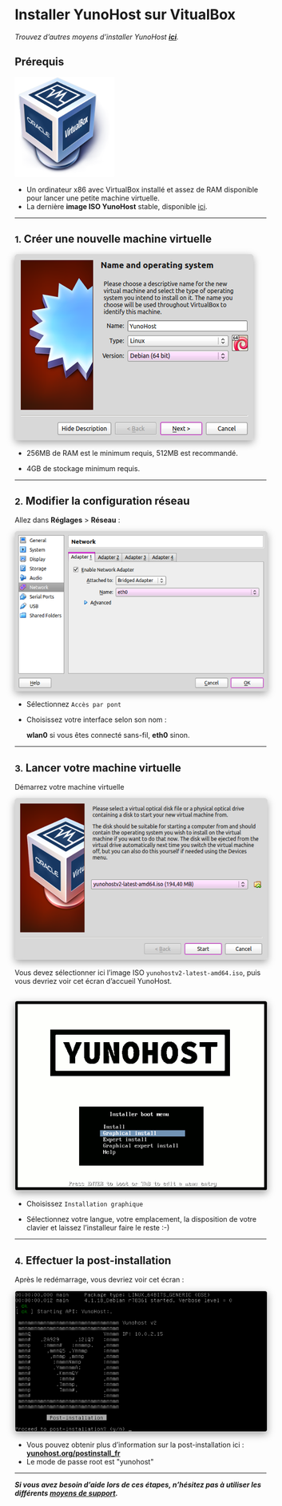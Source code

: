 # Installer YunoHost sur VitualBox

*Trouvez d’autres moyens d’installer YunoHost **[ici](/install_fr)**.*

## Prérequis

<img src="/images/virtualbox.png" width=200>

* Un ordinateur x86 avec VirtualBox installé et assez de RAM disponible pour lancer une petite machine virtuelle.
* La dernière **image ISO YunoHost** stable, disponible [ici](https://build.yunohost.org).

---

## <small>1.</small> Créer une nouvelle machine virtuelle

<img src="/images/virtualbox_1.png" style="max-width:100%;border-radius: 5px;border: 1px solid rgba(0,0,0,0.15);box-shadow: 0 5px 15px rgba(0,0,0,0.35);">

<br>

* 256MB de RAM est le minimum requis, 512MB est recommandé.

* 4GB de stockage minimum requis.

---

## <small>2.</small> Modifier la configuration réseau

Allez dans **Réglages** > **Réseau** :

<img src="/images/virtualbox_2.png" style="max-width:100%;border-radius: 5px;border: 1px solid rgba(0,0,0,0.15);box-shadow: 0 5px 15px rgba(0,0,0,0.35);">

<br>

* Sélectionnez `Accès par pont`

* Choisissez votre interface selon son nom :

    **wlan0** si vous êtes connecté sans-fil, **eth0** sinon.

---

## <small>3.</small> Lancer votre machine virtuelle

Démarrez votre machine virtuelle

<img src="/images/virtualbox_2.1.png" style="max-width:100%;border-radius: 5px;border: 1px solid rgba(0,0,0,0.15);box-shadow: 0 5px 15px rgba(0,0,0,0.35);">

<br>

Vous devez sélectionner ici l’image ISO `yunohostv2-latest-amd64.iso`, puis vous devriez voir cet écran d’accueil YunoHost.

<br>
   
<img src="/images/virtualbox_3.png" style="max-width:100%;border-radius: 5px;border: 1px solid rgba(0,0,0,0.15);box-shadow: 0 5px 15px rgba(0,0,0,0.35);">

<br>

* Choisissez `Installation graphique`

* Sélectionnez votre langue, votre emplacement, la disposition de votre clavier et laissez l’installeur faire le reste :-)

---

## <small>4.</small> Effectuer la post-installation

Après le redémarrage, vous devriez voir cet écran :

<img src="/images/virtualbox_4.png" style="max-width:100%;border-radius: 5px;border: 1px solid rgba(0,0,0,0.15);box-shadow: 0 5px 15px rgba(0,0,0,0.35);">

<br>

* Vous pouvez obtenir plus d’information sur la post-installation ici : **[yunohost.org/postinstall_fr](/postinstall_fr)**
* Le mode de passe root est "yunohost"

---

***Si vous avez besoin d’aide lors de ces étapes, n’hésitez pas à utiliser les différents [moyens de support](/support_fr).***
